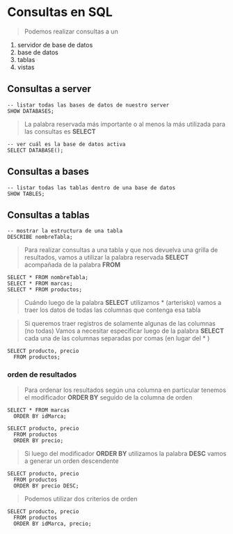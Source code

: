 # Consultas en SQL

> Podemos realizar consultas a un 
1. servidor de base de datos 
2. base de datos 
3. tablas
4. vistas

## Consultas a server

    -- listar todas las bases de datos de nuestro server
    SHOW DATABASES;  

> La palabra reservada más importante o al menos la más utilizada para las consultas es **SELECT**

    -- ver cuál es la base de datos activa  
    SELECT DATABASE();  

## Consultas a bases

    -- listar todas las tablas dentro de una base de datos  
    SHOW TABLES;  

## Consultas a tablas

    -- mostrar la estructura de una tabla  
    DESCRIBE nombreTabla;  

> Para realizar consultas a una tabla y que nos devuelva una grilla de resultados, 
> vamos a utilizar la palabra reservada **SELECT** acompañada de la palabra **FROM**

    SELECT * FROM nombreTabla;  
    SELECT * FROM marcas;  
    SELECT * FROM productos;  

> Cuándo luego de la palabra **SELECT** utilizamos * (arterisko)
> vamos a traer los datos de todas las columnas que contenga esa tabla

> Si queremos traer registros de solamente algunas de las columnas (no todas)
> Vamos a necesitar especificar luego de la palabra **SELECT** cada una de las columnas separadas por comas (en lugar del * )

    SELECT producto, precio   
      FROM productos;    

### orden de resultados
> Para ordenar los resultados según una columna en particular tenemos el modificador **ORDER BY** seguido de la columna de orden

    SELECT * FROM marcas  
      ORDER BY idMarca;  

    SELECT producto, precio  
      FROM productos
      ORDER BY precio;  

> Si luego del modificador **ORDER BY** 
> utilizamos la palabra **DESC** vamos a generar un orden descendente

    SELECT producto, precio  
      FROM productos  
      ORDER BY precio DESC;  

> Podemos utilizar dos criterios de orden

    SELECT producto, precio  
      FROM productos  
      ORDER BY idMarca, precio;  
